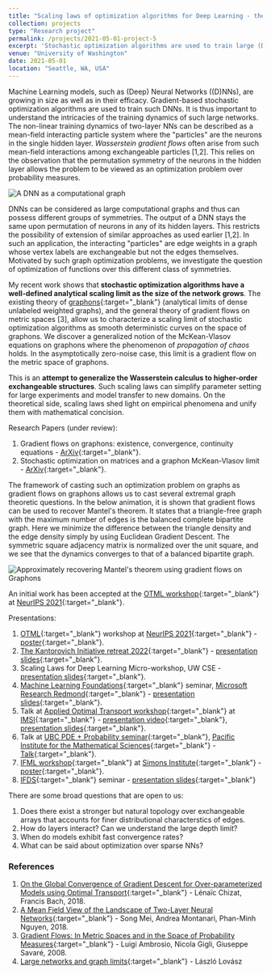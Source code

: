 ```yaml
---
title: "Scaling laws of optimization algorithms for Deep Learning - the Graphon perspective"
collection: projects
type: "Research project"
permalink: /projects/2021-05-01-project-5
excerpt: 'Stochastic optimization algorithms are used to train large (Deep) Neural Networks ((D)NNs). The non-linear training dynamics of two-layer NNs can be described as a mean-field interacting particle system where the "particles" are the neurons in the single hidden layer. Wasserstein gradient flows often arise from such mean-field interactions among exchangeable particles. This relies on the observation that the permutation symmetry of the neurons in the hidden layer allows the problem to be viewed as an optimization problem over probability measures. Going beyond, multi-layer NNs can be considered as large computational graphs and therefore can possess different groups of symmetries. This body of work shows that stochastic optimization algorithms over finite networks have a well-defined analytical scaling limit as the size of the network grows. The existing theory of graphons (analytical limits of dense unlabeled weighted graphs), the general theory of gradient flows on metric spaces, and insights from propagation of chaos allow us to characterize this scaling limit. We discover a generalized notion of the McKean-Vlasov equations on graphons where the phenomenon of _propagation of chaos_ holds. In the asymptotically zero-noise case, this limit is a gradient flow on the metric space of graphons.'
venue: "University of Washington"
date: 2021-05-01
location: "Seattle, WA, USA"
---
```


Machine Learning models, such as (Deep) Neural Networks ((D)NNs), are growing in size as well as in their efficacy. Gradient-based stochastic optimization algorithms are used to train such DNNs. It is thus important to understand the intricacies of the training dynamics of such large networks. The non-linear training dynamics of two-layer NNs can be described as a mean-field interacting particle system where the "particles" are the neurons in the single hidden layer. _Wasserstein gradient flows_ often arise from such mean-field interactions among exchangeable particles [1,2]. This relies on the observation that the permutation symmetry of the neurons in the hidden layer allows the problem to be viewed as an optimization problem over probability measures.

![A DNN as a computational graph](https://raghavsomani.github.io/projects/images/DNN.png)

DNNs can be considered as large computational graphs and thus can possess different groups of symmetries. The output of a DNN stays the same upon permutation of neurons in any of its hidden layers. This restricts the possibility of extension of similar approaches as used earlier [1,2]. In such an application, the interacting "particles" are edge weights in a graph whose vertex labels are exchangeable but not the edges themselves. Motivated by such graph optimization problems, we investigate the question of optimization of functions over this different class of symmetries.

My recent work shows that **stochastic optimization algorithms have a well-defined analytical scaling limit as the size of the network grows**. The existing theory of [graphons](https://en.wikipedia.org/wiki/Graphon){:target="_blank"} (analytical limits of dense unlabeled weighted graphs), and the general theory of gradient flows on metric spaces [3], allow us to characterize a scaling limit of stochastic optimization algorithms as smooth deterministic curves on the space of graphons. We discover a generalized notion of the McKean-Vlasov equations on graphons where the phenomenon of _propagation of chaos_ holds. In the asymptotically zero-noise case, this limit is a gradient flow on the metric space of graphons.

This is an **attempt to generalize the Wasserstein calculus to higher-order exchangeable structures**. Such scaling laws can simplify parameter setting for large experiments and model transfer to new domains. On the theoretical side, scaling laws shed light on empirical phenomena and unify them with mathematical concision.

Research Papers (under review):
1. Gradient flows on graphons: existence, convergence, continuity equations - [ArXiv](https://arxiv.org/abs/2111.09459){:target="_blank"}.
2. Stochastic optimization on matrices and a graphon McKean-Vlasov limit - [ArXiv](https://arxiv.org/abs/2210.00422){:target="_blank"}.

The framework of casting such an optimization problem on graphs as gradient flows on graphons allows us to cast several extremal graph theoretic questions. In the below animation, it is shown that gradient flows can be used to recover Mantel's theorem. It states that a triangle-free graph with the maximum number of edges is the balanced complete bipartite graph. Here we minimize the difference between the triangle density and the edge density simply by using Euclidean Gradient Descent. The symmetric square adjacency matrix is normalized over the unit square, and we see that the dynamics converges to that of a balanced bipartite graph.

![Approximately recovering Mantel's theorem using gradient flows on Graphons](https://raghavsomani.github.io/projects/files/mantel.gif)

An initial work has been accepted at the [OTML workshop](https://otml2021.github.io/){:target="_blank"} at [NeurIPS 2021](https://nips.cc/Conferences/2021){:target="_blank"}.

Presentations:
1. [OTML](https://otml2021.github.io/){:target="_blank"} workshop at [NeurIPS 2021](https://nips.cc/Conferences/2021){:target="_blank"} - [poster](https://raghavsomani.github.io/publications/files/OTML_poster_Gradient_Flows_on_Graphons.pdf){:target="_blank"}.
2. [The Kantorovich Initiative retreat 2022](https://kantorovich.org/event/ki-retreat-2022/){:target="_blank"} - [presentation slides](https://raghavsomani.github.io/projects/files/Gradient_flows_on_Graphons_presentation.pdf){:target="_blank"}.
3. Scaling Laws for Deep Learning Micro-workshop, UW CSE - [presentation slides](https://drive.google.com/file/d/1w934--CP-0zCwxiCcZATUdCr-vCGfJC4/view?usp=sharing){:target="_blank"}.
4. [Machine Learning Foundations](https://www.microsoft.com/en-us/research/group/mlog/){:target="_blank"} seminar, [Microsoft Research Redmond](https://www.microsoft.com/en-us/research/lab/microsoft-research-redmond/){:target="_blank"} - [presentation slides](https://drive.google.com/file/d/1W-_T-6YNfjVsbEerDy7-gnJP7ZvanMyi/view?usp=sharing){:target="_blank"}.
5. Talk at [Applied Optimal Transport workshop](https://www.imsi.institute/activities/applied-optimal-transport/){:target="_blank"} at [IMSI](https://www.imsi.institute/){:target="_blank"} - [presentation video](https://www.imsi.institute/videos/gradient-flows-on-graphons/){:target="_blank"}, [presentation slides](https://kantorovich.org/event/ki-retreat-2022/Somani-Tripathi.pdf){:target="_blank"}.
6. Talk at [UBC PDE + Probability seminar](https://secure.math.ubc.ca/Links/ProbSeminar/){:target="_blank"}, [Pacific Institute for the Mathematical Sciences](https://www.pims.math.ca/){:target="_blank"} - [Talk](https://www.pims.math.ca/scientific-event/220915-uppssp){:target="_blank"}.
7. [IFML workshop](https://simons.berkeley.edu/workshops/schedule/22652){:target="_blank"} at [Simons Institute](https://simons.berkeley.edu/){:target="_blank"} - [poster](https://raghavsomani.github.io/projects/files/Scaling_limit_of_optimization_algorithms_on_NNs_IFML.pdf){:target="_blank"}.
8. [IFDS](https://ifds.info/){:target="_blank"} seminar - [presentation slides](https://drive.google.com/file/d/1qKmv3Kv-nrzB7_lKQKBvTyGVRN6FyFZF/view?usp=share_link){:target="_blank"}

There are some broad questions that are open to us:
1. Does there exist a stronger but natural topology over exchangeable arrays that accounts for finer distributional characterstics of edges.
2. How do layers interact? Can we understand the large depth limit?
3. When do models exhibit fast convergence rates?
4. What can be said about optimization over sparse NNs?

### References

1. [On the Global Convergence of Gradient Descent for Over-parameterized Models using Optimal Transport](https://arxiv.org/abs/1805.09545){:target="_blank"} - Lénaïc Chizat, Francis Bach, 2018.
2. [A Mean Field View of the Landscape of Two-Layer Neural Networks](https://arxiv.org/abs/1804.06561){:target="_blank"} - Song Mei, Andrea Montanari, Phan-Minh Nguyen, 2018.
3. [Gradient Flows: In Metric Spaces and in the Space of Probability Measures](https://www.google.com/books/edition/_/rCDK9JA5BAEC?hl=en&sa=X&ved=2ahUKEwiq-NvV6-L5AhWlGDQIHSRYBFUQre8FegQIAxAX){:target="_blank"} - Luigi Ambrosio, Nicola Gigli, Giuseppe Savaré, 2008.
4. [Large networks and graph limits](https://www.google.com/books/edition/Large_Networks_and_Graph_Limits/FsFqHLid8sAC?hl=en){:target="_blank"} - László Lovász